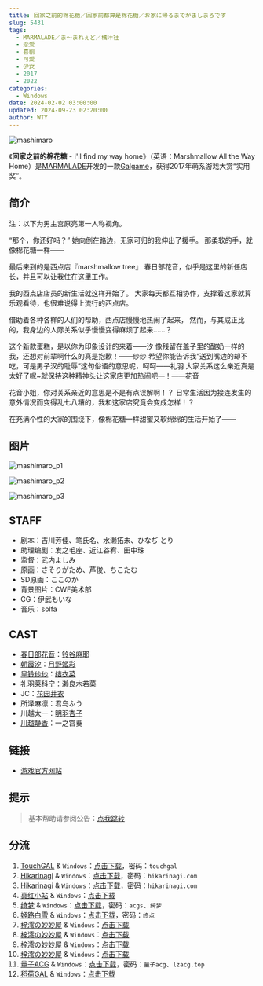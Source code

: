 ```yaml
---
title: 回家之前的棉花糖／回家前都算是棉花糖／お家に帰るまでがましまろです
slug: 5431
tags:
  - MARMALADE／ま～まれぇど／橘汁社
  - 恋爱
  - 喜剧
  - 可爱
  - 少女
  - 2017
  - 2022
categories:
  - Windows
date: 2024-02-02 03:00:00
updated: 2024-09-23 02:20:00
author: WTY
---
```


![mashimaro](https://static.saop.cc/vns/img/mashimaro.webp)

《**回家之前的棉花糖** - I'll find my way home》（英语：Marshmallow All the Way Home）是[MARMALADE](https://mzh.moegirl.org.cn/MARMALADE)开发的一款[Galgame](https://mzh.moegirl.org.cn/Galgame)，获得2017年萌系游戏大赏“实用奖”。

<!-- more -->

## 简介

注：以下为男主宫原亮第一人称视角。

“那个，你还好吗？”
她向倒在路边，无家可归的我伸出了援手。
那柔软的手，就像棉花糖一样——

最后来到的是西点店『marshmallow tree』
春日部花音，似乎是这里的新任店长，并且可以让我住在这里工作。

我的西点店店员的新生活就这样开始了。
大家每天都互相协作，支撑着这家就算乐观看待，也很难说得上流行的西点店。

借助着各种各样的人们的帮助，西点店慢慢地热闹了起来，
然而，与其成正比的，我身边的人际关系似乎慢慢变得麻烦了起来……？

这个新款蛋糕，是以你为印象设计的来着——汐
像残留在盖子里的酸奶一样的我，还想对前辈啊什么的真是抱歉！——纱纱
希望你能告诉我“送到嘴边的却不吃，可是男子汉的耻辱”这句俗语的意思呢，呵呵——礼羽
大家关系这么亲近真是太好了呢~就保持这种精神头让这家店更加热闹吧—！——花音

花音小姐，你对关系亲近的意思是不是有点误解啊！？
日常生活因为接连发生的意外情况而变得乱七八糟的，我和这家店究竟会变成怎样！？

在充满个性的大家的围绕下，像棉花糖一样甜蜜又软绵绵的生活开始了——

## 图片

![mashimaro_p1](https://static.saop.cc/vns/img/mashimaro_p1.webp)

![mashimaro_p2](https://static.saop.cc/vns/img/mashimaro_p2.webp)

![mashimaro_p3](https://static.saop.cc/vns/img/mashimaro_p3.webp)

## STAFF

- 剧本：吉川芳佳、笔氏名、水濑拓未、ひなぢ とり
- 助理编剧：发之毛座、近江谷宥、田中珠
- 监督：武内よしみ
- 原画：さそりがため、芦俊、ちこたむ
- SD原画：ここのか
- 背景图片：CWF美术部
- CG：伊武もいな
- 音乐：solfa

## CAST

- [春日部花音](https://mzh.moegirl.org.cn/春日部花音)：[铃谷麻耶](https://mzh.moegirl.org.cn/铃谷麻耶)
- [朝霞汐](https://mzh.moegirl.org.cn/朝霞汐)：[月野姬彩](https://mzh.moegirl.org.cn/月野姬彩)
- [皇铃纱纱](https://mzh.moegirl.org.cn/皇铃纱纱)：[结衣菜](https://mzh.moegirl.org.cn/结衣菜)
- [礼羽莱科宁](https://mzh.moegirl.org.cn/礼羽莱科宁)：濑良木若菜
- JC：[花园芽衣](https://mzh.moegirl.org.cn/花园芽衣)
- 所泽麻凛：君鸟ふう
- 川越太一：[明羽杏子](https://mzh.moegirl.org.cn/明羽杏子)
- [川越静香](https://mzh.moegirl.org.cn/川越静香)：一之宫葵

## 链接

- [游戏官方网站](http://www.web-marmalade.com/products/mashimaro/index.html)

## 提示

> 基本帮助请参阅公告：[点我跳转](/)

## 分流

1. [TouchGAL](https://www.touchgal.us/) & `Windows`：[点击下载](https://pan.touchgal.net/s/ZrIa)，密码：`touchgal`
2. [Hikarinagi](https://www.hikarinagi.net/) & `Windows`：[点击下载](https://pan.yurari.moe/s/KkxHv)，密码：`hikarinagi.com`
3. [Hikarinagi](https://www.hikarinagi.net/) & `Windows`：[点击下载](https://pan.yurari.moe/s/KP8Uv)，密码：`hikarinagi.com`
4. [真红小站](https://www.shinnku.com/) & `Windows`：[点击下载](https://www.shinnku.com/api/download/0/win/%E5%9B%9E%E5%AE%B6%E4%B9%8B%E5%89%8D%E7%9A%84%E6%A3%89%E8%8A%B1%E7%B3%96.7z)
5. [绮梦](https://acgs.one/) & `Windows`：[点击下载](https://game.acgs.one/game/123.html)，密码：`acgs`、`绮梦`
6. [姬路白雪](https://jlbx.xyz/) & `Windows`：[点击下载](https://pan.jlbx.xyz/?s=%E5%9B%9E%E5%AE%B6%E4%B9%8B%E5%89%8D%E7%9A%84%E6%A3%89%E8%8A%B1%E7%B3%96)，密码：`终点`
7. [梓澪の妙妙屋](https://zi0.cc/) & `Windows`：[点击下载](https://zi0.cc/d/%60%E3%80%90%E5%90%88%E9%9B%86%E7%B3%BB%E5%88%97%E3%80%91/%E5%8D%97%2BGalGame%E6%B1%89%E5%8C%96%E5%8C%BA%E5%85%A8%E5%8C%BA%E8%B5%84%E6%BA%90%E5%A4%87%E4%BB%BD/2/27/%5B%E3%81%BE%EF%BD%9E%E3%81%BE%E3%82%8C%E3%81%87%E3%81%A9%5D%20%E3%81%8A%E5%AE%B6%E3%81%AB%E5%B8%B0%E3%82%8B%E3%81%BE%E3%81%A7%E3%81%8C%E3%81%BE%E3%81%97%E3%81%BE%E3%82%8D%E3%81%A7%E3%81%99%E5%9B%9E%E5%AE%B6%E4%B9%8B%E5%89%8D%E7%9A%84%E6%A3%89%E8%8A%B1%E7%B3%96%20%E6%B1%89%E5%8C%96%E7%A1%AC%E7%9B%98%E7%89%88%5B%E7%BB%BF%E8%8C%B6%E6%B1%89%E5%8C%96%E7%BB%84%5D.zip?sign=NQ1Fj3eYyZKIaRdSuJ4mAgyskeO2gb61LlpF0F6GgwU=:0)
8. [梓澪の妙妙屋](https://zi0.cc/) & `Windows`：[点击下载](https://zi0.cc/d/%2C%E3%80%90ADV-%E5%86%92%E9%99%A9%E6%B8%B8%E6%88%8F%E3%80%91/%E3%80%90PC%E3%80%91%E5%9B%9E%E5%AE%B6%E4%B9%8B%E5%89%8D%E7%9A%84%E6%A3%89%E8%8A%B1%E7%B3%96/%E3%80%90PC%E7%A1%AC%E7%9B%98%E3%80%91%E3%80%90%E5%AE%98%E4%B8%AD%E3%80%91%E5%9B%9E%E5%AE%B6%E4%B9%8B%E5%89%8D%E7%9A%84%E6%A3%89%E8%8A%B1%E7%B3%96.zip?sign=2P5l-Z3hX3wUKr_LMcJ9U1DSomw5oR5eM6Ah_w_MxF4=:0)
9. [梓澪の妙妙屋](https://zi0.cc/) & `Windows`：[点击下载](https://zi0.cc/d/%60%E3%80%90%E5%90%88%E9%9B%86%E7%B3%BB%E5%88%97%E3%80%91/%E5%8D%97%2BGalGame%E6%B1%89%E5%8C%96%E5%8C%BA%E5%85%A8%E5%8C%BA%E8%B5%84%E6%BA%90%E5%A4%87%E4%BB%BD/2/27/%5B%E3%81%BE%EF%BD%9E%E3%81%BE%E3%82%8C%E3%81%87%E3%81%A9%5D%20%E3%81%8A%E5%AE%B6%E3%81%AB%E5%B8%B0%E3%82%8B%E3%81%BE%E3%81%A7%E3%81%8C%E3%81%BE%E3%81%97%E3%81%BE%E3%82%8D%E3%81%A7%E3%81%99%20%20%E5%9B%9E%E5%AE%B6%E5%89%8D%E9%83%BD%E7%AE%97%E6%98%AF%E6%A3%89%E8%8A%B1%E7%B3%96%20%E6%B1%89%E5%8C%96%E7%A1%AC%E7%9B%98%E7%89%88%5B%E5%AE%98%E6%96%B9%E4%B8%AD%E6%97%A5%E8%8B%B1%E6%96%87%5D.zip?sign=QRWvFWVtQwMVKDcEddl5wmX4rycBfbXWx4mcFCZfeNc=:0)
10. [梓澪の妙妙屋](https://zi0.cc/) & `Windows`：[点击下载](https://zi0.cc/d/%60%E3%80%90%E5%90%88%E9%9B%86%E7%B3%BB%E5%88%97%E3%80%91/%E5%8D%97%2BGalGame%E6%B1%89%E5%8C%96%E5%8C%BA%E5%85%A8%E5%8C%BA%E8%B5%84%E6%BA%90%E5%A4%87%E4%BB%BD/1/07/%5BDWARFSOFT%5D%E3%81%BE%E3%81%97%E3%82%85%E3%81%BE%E3%82%8D%E2%98%86%E3%81%84%E3%82%82%E3%81%86%E3%81%A8%E2%98%86%E3%81%95%E3%81%A3%E3%81%8D%E3%82%85%E3%81%B0%E3%81%99%E2%98%86%20%E6%A3%89%E8%8A%B1%E7%B3%96%E2%98%86%E5%A6%B9%E5%A6%B9%E2%98%86%E9%AD%85%E9%AD%94%20%E6%97%A0%E7%A0%81%E6%B1%89%E5%8C%96%E7%A1%AC%E7%9B%98%E7%89%88%5B%E5%AE%98%E6%96%B9%E4%B8%AD%E6%96%87%5D.zip?sign=a7opFSJ4SFMeOTfhOGZTAVHwX-kHguYQk9CJd55QR7M=:0)
11. [量子ACG](https://lzacg.org/) & `Windows`：[点击下载](https://lzacg.org/690)，密码：`量子acg`、`lzacg.top`
12. [稻荷GAL](https://inarigal.com/) & `Windows`：[点击下载](https://inarigal.com/detail/840)
